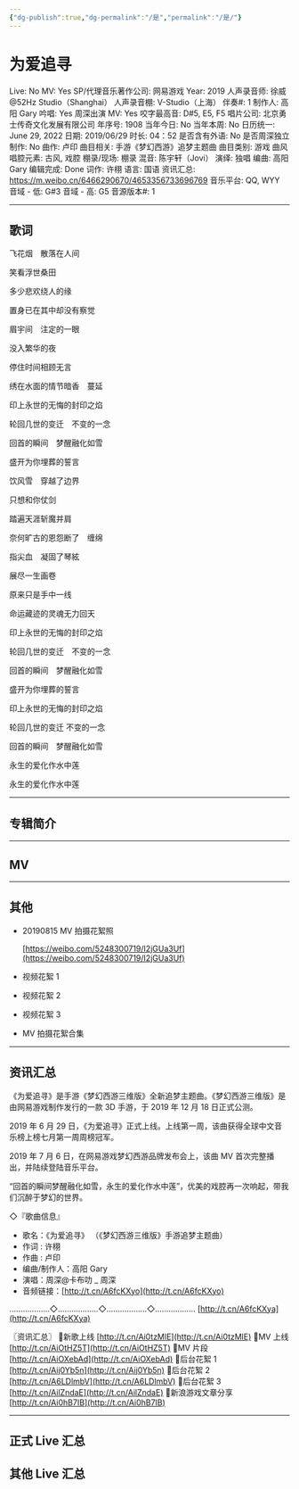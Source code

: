 ```yaml
---
{"dg-publish":true,"dg-permalink":"/是","permalink":"/是/"}
---
```



# 为爱追寻

Live: No
MV: Yes
SP/代理音乐著作公司: 网易游戏
Year: 2019
人声录音师: 徐威@52Hz Studio（Shanghai）
人声录音棚: V-Studio（上海）
伴奏#: 1
制作人: 高阳 Gary
吟唱: Yes
周深出演 MV: Yes
咬字最高音: D#5, E5, F5
唱片公司: 北京勇士传奇文化发展有限公司
年序号: 1908
当年今日: No
当年本周: No
日历统一: June 29, 2022
日期: 2019/06/29
时长: 04：52
是否含有外语: No
是否周深独立制作: No
曲作: 卢印
曲目相关: 手游《梦幻西游》追梦主题曲
曲目类别: 游戏
曲风唱腔元素: 古风, 戏腔
棚录/现场: 棚录
混音: 陈宇轩（Jovi）
演绎: 独唱
编曲: 高阳 Gary
编辑完成: Done
词作: 许栩
语言: 国语
资讯汇总: https://m.weibo.cn/6466290670/4653356733696769
音乐平台: QQ, WYY
音域 - 低: G#3
音域 - 高: G5
音源版本#: 1

---

## 歌词

飞花烟　散落在人间

笑看浮世桑田

多少悲欢绕人的缘

置身已在其中却没有察觉

眉宇间　注定的一眼

没入繁华的夜

停住时间相顾无言

绣在水面的情节暗香　蔓延

印上永世的无悔的封印之焰

轮回几世的变迁　不变的一念

回首的瞬间　梦醒融化如雪

盛开为你埋葬的誓言

饮风雪　穿越了边界

只想和你仗剑

踏遍天涯斩魔并肩

奈何旷古的恩怨断了　缠绵

指尖血　凝固了琴絃

展尽一生画卷

原来只是手中一线

命运藏迹的灵魂无力回天

印上永世的无悔的封印之焰

轮回几世的变迁　不变的一念

回首的瞬间　梦醒融化如雪

盛开为你埋葬的誓言

印上永世的无悔的封印之焰

轮回几世的变迁 不变的一念

回首的瞬间　梦醒融化如雪

永生的爱化作水中莲

永生的爱化作水中莲

---

## 专辑简介

---

## MV

---

## 其他

- 20190815 MV 拍摄花絮照

    [https://weibo.com/5248300719/I2jGUa3Uf](https://weibo.com/5248300719/I2jGUa3Uf)

- 视频花絮 1
- 视频花絮 2
- 视频花絮 3
- MV 拍摄花絮合集

---

## 资讯汇总

《为爱追寻》是手游《梦幻西游三维版》全新追梦主题曲。《梦幻西游三维版》是由网易游戏制作发行的一款 3D 手游，于 2019 年 12 月 18 日正式公测。

   2019 年 6 月 29 日，《为爱追寻》正式上线。上线第一周，该曲获得全球中文音乐榜上榜七月第一周周榜冠军。

   2019 年 7 月 6 日，在网易游戏梦幻西游品牌发布会上，该曲 MV 首次完整播出，并陆续登陆音乐平台。

 “回首的瞬间梦醒融化如雪，永生的爱化作水中莲”，优美的戏腔再一次响起，带我们沉醉于梦幻的世界。

◇『歌曲信息』

- 歌名：《为爱追寻》
（《梦幻西游三维版》手游追梦主题曲）
- 作词 : 许栩
- 作曲 : 卢印
- 编曲/制作人：高阳 Gary
- 演唱：周深@卡布叻 _ 周深
- 音频链接：[http://t.cn/A6fcKXyo](http://t.cn/A6fcKXyo)

………………◇………………◇………………◇………………
[http://t.cn/A6fcKXya](http://t.cn/A6fcKXya)

〖资讯汇总〗
🎐新歌上线 [http://t.cn/Ai0tzMlE](http://t.cn/Ai0tzMlE)
🎐MV 上线 [http://t.cn/AiOtHZ5T](http://t.cn/AiOtHZ5T)
🎐MV 片段 [http://t.cn/AiOXebAd](http://t.cn/AiOXebAd)
🎐后台花絮 1 [http://t.cn/Aij0Yb5n](http://t.cn/Aij0Yb5n)
🎐后台花絮 2 [http://t.cn/A6LDlmbV](http://t.cn/A6LDlmbV)
🎐后台花絮 3 [http://t.cn/AilZndaE](http://t.cn/AilZndaE)
🎐新浪游戏文章分享 [http://t.cn/Ai0hB7IB](http://t.cn/Ai0hB7IB)

---

## 正式 Live 汇总

## 其他 Live 汇总
